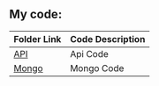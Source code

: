 ## My code:

| Folder Link |      Code Description  |
| ----------- | ---------------------- |
| [API](A04/) | Api Code               |
| [Mongo](A04/) | Mongo Code             |
